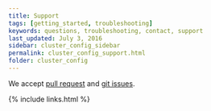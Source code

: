 ```yaml
---
title: Support
tags: [getting_started, troubleshooting]
keywords: questions, troubleshooting, contact, support
last_updated: July 3, 2016
sidebar: cluster_config_sidebar
permalink: cluster_config_support.html
folder: cluster_config
---
```


We accept [pull request](https://github.com/tapanalyticstoolkit/cluster-config/pulls) and [git issues](https://github.com/tapanalyticstoolkit/cluster-config/issues).

{% include links.html %}
